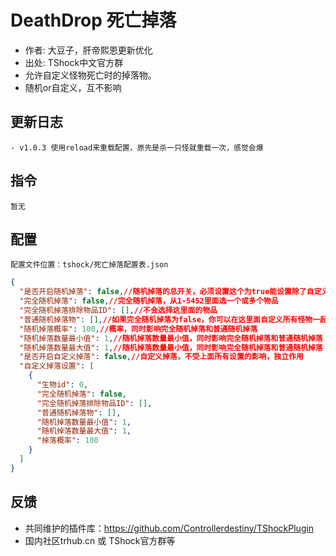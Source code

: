 # DeathDrop 死亡掉落

- 作者: 大豆子，肝帝熙恩更新优化
- 出处: TShock中文官方群
- 允许自定义怪物死亡时的掉落物。
- 随机or自定义，互不影响

## 更新日志

```
- v1.0.3 使用reload来重载配置，原先是杀一只怪就重载一次，感觉会爆
```

## 指令

```
暂无
```

## 配置
    配置文件位置：tshock/死亡掉落配置表.json
```json
{
  "是否开启随机掉落": false,//随机掉落的总开关，必须设置这个为true能设置除了自定义以外的内容
  "完全随机掉落": false,//完全随机掉落，从1-5452里面选一个或多个物品
  "完全随机掉落排除物品ID": [],//不会选择这里面的物品
  "普通随机掉落物": [],//如果完全随机掉落为false，你可以在这里面自定义所有怪物一起的随机掉落物，随机掉落物从这里面选取
  "随机掉落概率": 100,//概率，同时影响完全随机掉落和普通随机掉落
  "随机掉落数量最小值": 1,//随机掉落数量最小值，同时影响完全随机掉落和普通随机掉落
  "随机掉落数量最大值": 1,//随机掉落数量最小值，同时影响完全随机掉落和普通随机掉落
  "是否开启自定义掉落": false,//自定义掉落，不受上面所有设置的影响，独立作用
  "自定义掉落设置": [
    {
      "生物id": 0,
      "完全随机掉落": false,
      "完全随机掉落排除物品ID": [],
      "普通随机掉落物": [],
      "随机掉落数量最小值": 1,
      "随机掉落数量最大值": 1,
      "掉落概率": 100
    }
  ]
}
```
## 反馈
- 共同维护的插件库：https://github.com/Controllerdestiny/TShockPlugin
- 国内社区trhub.cn 或 TShock官方群等
